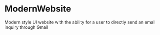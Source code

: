 # ModernWebsite
Modern style UI website with the ability for a user to directly send an email inquiry through Gmail
